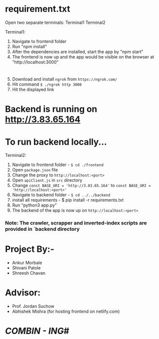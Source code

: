 
# requirement.txt

Open two separate terminals:
Terminal1
Terminal2

Terminal1:
1. Navigate to frontend folder
2. Run "npm install"
3. After the dependencies are installed, start the app by "npm start"
4. The frontend is now up and the app would be visible on the browser at "http://localhost:3000"
# <Load app on web>
5. Download and install `ngrok` from `https://ngrok.com/`
6. Hit command `$ ./ngrok http 3000`
7. Hit the displayed link

# Backend is running on http://3.83.65.164
# To run backend locally...
Terminal2:
1. Navigate to frontend folder - `$ cd ./frontend`
2. Open `package.json` file
3. Change the proxy to `http://localhost:<port>`
4. Open `apiClient.js` in `src` directory
5. Change `const BASE_URI = 'http://3.83.65.164'` to `const BASE_URI = 'http://localhost:<port>'`
6. Navigate to backend folder - `$ cd ../../backend`
7. install all requirements - $ pip install -r requirements.txt
8. Run "python3 app.py"
9. The backend of the app is now up on `http://localhost:<port>`

### Note: The crawler, scrapper and inverted-index scripts are provided in `backend directory


# Project By:-
- Ankur Morbale
- Shivani Patole
- Shreesh Chavan
# Advisor:
- Prof. Jordan Suchow
- Abhishek Mishra (for hosting frontend on netlify.com)
# ***********************************COMBIN - ING***********************************#